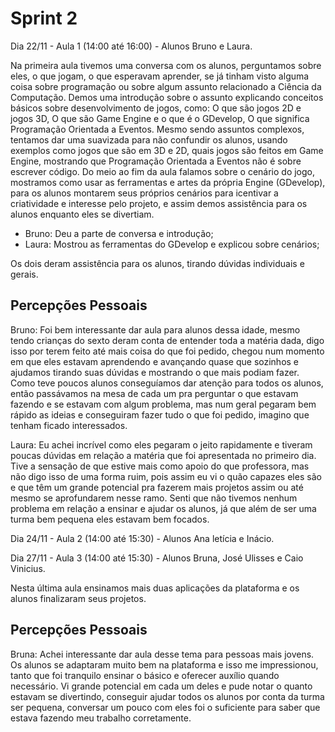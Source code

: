 # Sprint 2

Dia 22/11 - Aula 1 (14:00 até 16:00) - Alunos Bruno e Laura.

Na primeira aula tivemos uma conversa com os alunos, perguntamos sobre eles, o que jogam, o que esperavam aprender, se já tinham visto alguma coisa sobre programação ou sobre algum assunto relacionado a Ciência da Computação. Demos uma introdução sobre o assunto explicando conceitos básicos sobre desenvolvimento de jogos, como: O que são jogos 2D e jogos 3D, O que são Game Engine e o que é o GDevelop, O que significa Programação Orientada a Eventos. Mesmo sendo assuntos complexos, tentamos dar uma suavizada para não confundir os alunos, usando exemplos como jogos que são em 3D e 2D, quais jogos são feitos em Game Engine, mostrando que Programação Orientada a Eventos não é sobre escrever código. Do meio ao fim da aula falamos sobre o cenário do jogo, mostramos como usar as ferramentas e artes da própria Engine (GDevelop), para os alunos montarem seus próprios cenários para icentivar a criatividade e interesse pelo projeto, e assim demos assistência para os alunos enquanto eles se divertiam.

- Bruno: Deu a parte de conversa e introdução;
- Laura: Mostrou as ferramentas  do GDevelop e explicou sobre cenários;

Os dois deram assistência para os alunos, tirando dúvidas individuais e gerais.



## Percepções Pessoais

Bruno: Foi bem interessante dar aula para alunos dessa idade, mesmo tendo crianças do sexto deram conta de entender toda a matéria dada, digo isso por terem feito até mais coisa do que foi pedido, chegou num momento em que eles estavam aprendendo e avançando quase que sozinhos e ajudamos tirando suas dúvidas e mostrando o que mais podiam fazer. Como teve poucos alunos conseguíamos dar atenção para todos os alunos, então passávamos na mesa de cada um pra perguntar o que estavam fazendo e se estavam com algum problema, mas num geral pegaram bem rápido as ideias e conseguiram fazer tudo o que foi pedido, imagino que tenham ficado interessados.

Laura: Eu achei incrível como eles pegaram o jeito rapidamente e tiveram poucas dúvidas em relação a matéria que foi apresentada no primeiro dia. Tive a sensação de que estive mais como apoio do que professora, mas não digo isso de uma forma ruim, pois assim eu vi o quão capazes eles são e que têm um grande potencial pra fazerem mais projetos assim ou até mesmo se aprofundarem nesse ramo. Senti que não tivemos nenhum problema em relação a ensinar e ajudar os alunos, já que além de ser uma turma bem pequena eles estavam bem focados.


Dia 24/11 - Aula 2 (14:00 até 15:30) - Alunos Ana letícia e Inácio.








Dia 27/11 - Aula 3 (14:00 até 15:30) - Alunos Bruna, José Ulisses e Caio Vinicius.

Nesta última aula ensinamos mais duas aplicações da plataforma e os alunos finalizaram seus projetos. 







## Percepções Pessoais

Bruna: Achei interessante dar aula desse tema para pessoas mais jovens. Os alunos se adaptaram muito bem na plataforma e isso me impressionou, tanto que foi tranquilo ensinar o básico e oferecer auxílio quando necessário. Vi grande potencial em cada um deles e pude notar o quanto estavam se divertindo, conseguir ajudar todos os alunos por conta da turma ser pequena, conversar um pouco com eles foi o suficiente para saber que estava fazendo meu trabalho corretamente. 
